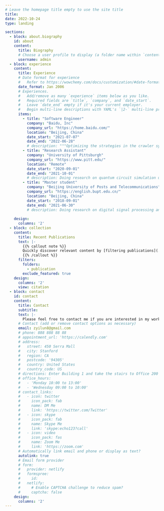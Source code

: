 ```yaml
---
# Leave the homepage title empty to use the site title
title:
date: 2022-10-24
type: landing

sections:
  - block: about.biography
    id: about
    content:
      title: Biography
      # Choose a user profile to display (a folder name within `content/authors/`)
      username: admin
  - block: experience
    content:
      title: Experience
      # Date format for experience
      #   Refer to https://wowchemy.com/docs/customization/#date-format
      date_format: Jan 2006
      # Experiences.
      #   Add/remove as many `experience` items below as you like.
      #   Required fields are `title`, `company`, and `date_start`.
      #   Leave `date_end` empty if it's your current employer.
      #   Begin multi-line descriptions with YAML's `|2-` multi-line prefix.
      items:
        - title: "Software Engineer"
          company: "Baidu, Inc"
          company_url: "https://home.baidu.com/"
          location: "Beijing, China"
          date_start: "2021-07-07"
          date_end: "2022-06-28"
          # description: """Optimizing the strategies in the crawler system.""" 
        - title: "Research Assistant"
          company: "University of Pittsburgh"
          company_url: "https://www.pitt.edu/"
          location: "Remote"
          date_start: "2020-09-01"
          date_end: "2021-10-01"
          # description: Doing research on quantum circuit simulation using GPUs. Advised by [Prof. Xulong Tang](http://xzt102.github.io/) and [Prof. Jun Yang](https://sites.pitt.edu/~juy9/)
        - title: "Master student"
          company: "Beijing University of Posts and Telecommunications"
          company_url: "https://english.bupt.edu.cn/"
          location: "Beijing, China"
          date_start: "2018-09-01"
          date_end: "2021-06-30"
          # description: Doing research on digital signal processing and machine learning. Advised by [Prof. Zhenming Yu](https://see.bupt.edu.cn/info/1051/1260.htm) and [Prof. Kun Xu](https://www.bupt.edu.cn/info/1075/84950.htm)
          
    design:
      columns: '2'
  - block: collection
    content:
      title: Recent Publications
      text: |-
        {{% callout note %}}
        Quickly discover relevant content by [filtering publications](./publication/).
        {{% /callout %}}
      filters:
        folders:
          - publication
        exclude_featured: true
    design:
      columns: '2'
      view: citation
  - block: contact
    id: contact
    content:
      title: Contact
      subtitle:
      text: |-
        Please feel free to contact me if you are interested in my work. 
      # Contact (add or remove contact options as necessary)
      email: zyilun8@gmail.com
      # phone: 888 888 88 88
      # appointment_url: 'https://calendly.com'
      # address:
      #   street: 450 Serra Mall
      #   city: Stanford
      #   region: CA
      #   postcode: '94305'
      #   country: United States
      #   country_code: US
      # directions: Enter Building 1 and take the stairs to Office 200 on Floor 2
      # office_hours:
      #   - 'Monday 10:00 to 13:00'
      #   - 'Wednesday 09:00 to 10:00'
      # contact_links:
      #   - icon: twitter
      #     icon_pack: fab
      #     name: DM Me
      #     link: 'https://twitter.com/Twitter'
      #   - icon: skype
      #     icon_pack: fab
      #     name: Skype Me
      #     link: 'skype:echo123?call'
      #   - icon: video
      #     icon_pack: fas
      #     name: Zoom Me
      #     link: 'https://zoom.com'
      # Automatically link email and phone or display as text?
      autolink: true
      # Email form provider
      # form:
      #   provider: netlify
      #   formspree:
      #     id:
      #   netlify:
      #     # Enable CAPTCHA challenge to reduce spam?
      #     captcha: false
    design:
      columns: '2'
---
```

